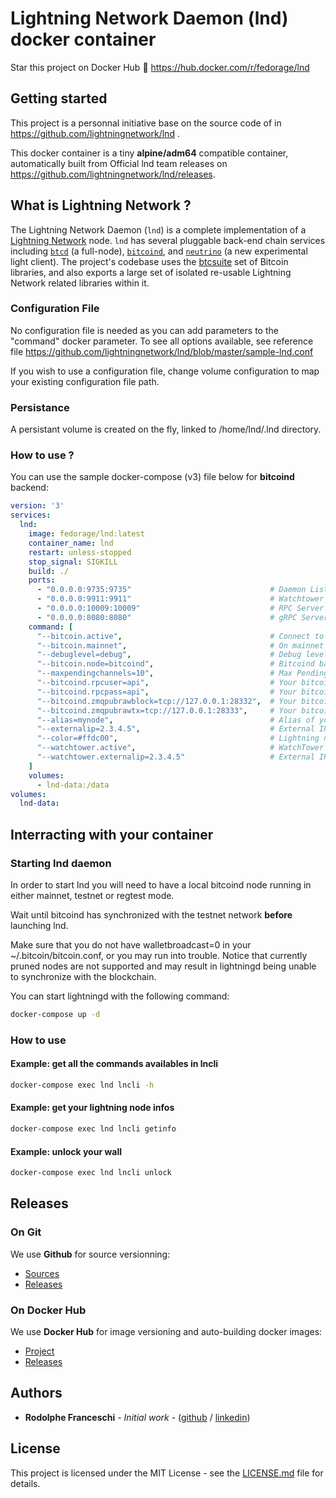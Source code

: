 # Lightning Network Daemon (lnd) docker container

Star this project on Docker Hub :star2: https://hub.docker.com/r/fedorage/lnd

## Getting started
This project is a personnal initiative base on the source code of in https://github.com/lightningnetwork/lnd .

This docker container is a tiny **alpine/adm64** compatible container, automatically built from Official lnd team releases on https://github.com/lightningnetwork/lnd/releases.

## What is Lightning Network ?
The Lightning Network Daemon (`lnd`) is a complete implementation of a [Lightning Network](https://lightning.network) node.  `lnd` has several pluggable back-end chain services including [`btcd`](https://github.com/btcsuite/btcd) (a full-node), [`bitcoind`](https://github.com/bitcoin/bitcoin), and [`neutrino`](https://github.com/lightninglabs/neutrino) (a new experimental light client). The project's codebase uses the
[btcsuite](https://github.com/btcsuite/) set of Bitcoin libraries, and also exports a large set of isolated re-usable Lightning Network related libraries within it. 


### Configuration File
No configuration file is needed as you can add parameters to the "command" docker parameter. To see all options available, see reference file https://github.com/lightningnetwork/lnd/blob/master/sample-lnd.conf

If you wish to use a configuration file, change volume configuration to map your existing configuration file path.

### Persistance
A persistant volume is created on the fly, linked to /home/lnd/.lnd directory.

### How to use ?
You can use the sample docker-compose (v3) file below for **bitcoind** backend:

```yml
version: '3'
services:
  lnd:
    image: fedorage/lnd:latest
    container_name: lnd
    restart: unless-stopped
    stop_signal: SIGKILL
    build: ./
    ports:
      - "0.0.0.0:9735:9735"                               # Daemon Listener
      - "0.0.0.0:9911:9911"                               # Watchtower
      - "0.0.0.0:10009:10009"                             # RPC Server
      - "0.0.0.0:8080:8080"                               # gRPC Server
    command: [
      "--bitcoin.active",                                 # Connect to bitcoin network
      "--bitcoin.mainnet",                                # On mainnet
      "--debuglevel=debug",                               # Debug level
      "--bitcoin.node=bitcoind",                          # Bitcoind backend
      "--maxpendingchannels=10",                          # Max Pending channels
      "--bitcoind.rpcuser=api",                           # Your bitcoind RPC user
      "--bitcoind.rpcpass=api",                           # Your bitcoind RPC password
      "--bitcoind.zmqpubrawblock=tcp://127.0.0.1:28332",  # Your bitcoind ZMQ connections for raw blocks
      "--bitcoind.zmqpubrawtx=tcp://127.0.0.1:28333",     # Your bitcoind ZMQ connections for raw transactions
      "--alias=mynode",                                   # Alias of your Node
      "--externalip=2.3.4.5",                             # External IPV4 address
      "--color=#ffdc00",                                  # Lightning node color
      "--watchtower.active",                              # WatchTower enabled
      "--watchtower.externalip=2.3.4.5"                   # External IPV4 address
    ]
    volumes:
      - lnd-data:/data
volumes:
  lnd-data:

```

## Interracting with your container
### Starting lnd daemon
In order to start lnd you will need to have a local bitcoind node running in either mainnet, testnet or regtest mode.

Wait until bitcoind has synchronized with the testnet network **before** launching lnd.

Make sure that you do not have walletbroadcast=0 in your ~/.bitcoin/bitcoin.conf, or you may run into trouble. Notice that currently pruned nodes are not supported and may result in lightningd being unable to synchronize with the blockchain.

You can start lightningd with the following command:
```bash
docker-compose up -d
```

### How to use
#### Example: get all the commands availables in lncli
```bash
docker-compose exec lnd lncli -h
```
#### Example: get your lightning node infos
```bash
docker-compose exec lnd lncli getinfo
```
#### Example: unlock your wall
```bash
docker-compose exec lnd lncli unlock
```

## Releases
### On Git
We use **Github** for source versionning:
- [Sources](https://github.com/rofra/docker-lnd)
- [Releases](https://github.com/rofra/docker-lnd/releases)

### On Docker Hub
We use **Docker Hub** for image versioning and auto-building docker images:
- [Project](https://hub.docker.com/r/fedorage/lnd)
- [Releases](https://hub.docker.com/r/fedorage/lnd/tags)

## Authors
* **Rodolphe Franceschi** - *Initial work* - ([github](https://github.com/rofra) / [linkedin](https://www.linkedin.com/in/rodolphe-franceschi-2a47b636/))

## License
This project is licensed under the MIT License - see the [LICENSE.md](LICENSE.md) file for details.

